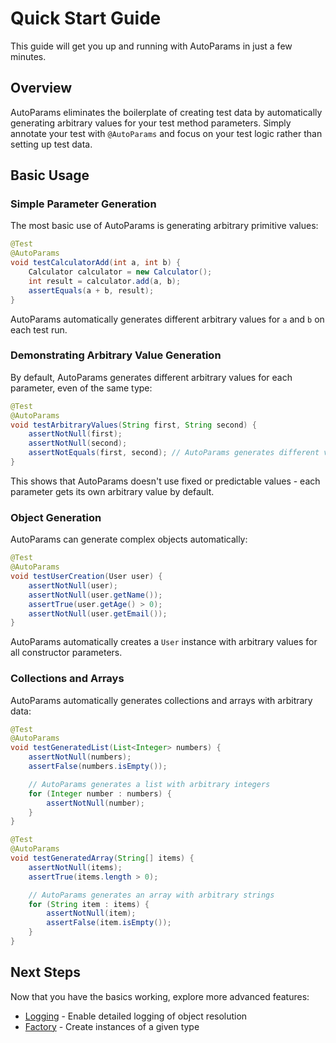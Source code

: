 # Quick Start Guide

This guide will get you up and running with AutoParams in just a few minutes.

## Overview

AutoParams eliminates the boilerplate of creating test data by automatically generating arbitrary values for your test method parameters. Simply annotate your test with `@AutoParams` and focus on your test logic rather than setting up test data.

## Basic Usage

### Simple Parameter Generation

The most basic use of AutoParams is generating arbitrary primitive values:

```java
@Test
@AutoParams
void testCalculatorAdd(int a, int b) {
    Calculator calculator = new Calculator();
    int result = calculator.add(a, b);
    assertEquals(a + b, result);
}
```

AutoParams automatically generates different arbitrary values for `a` and `b` on each test run.

### Demonstrating Arbitrary Value Generation

By default, AutoParams generates different arbitrary values for each parameter, even of the same type:

```java
@Test
@AutoParams
void testArbitraryValues(String first, String second) {
    assertNotNull(first);
    assertNotNull(second);
    assertNotEquals(first, second); // AutoParams generates different values
}
```

This shows that AutoParams doesn't use fixed or predictable values - each parameter gets its own arbitrary value by default.

### Object Generation

AutoParams can generate complex objects automatically:

```java
@Test
@AutoParams
void testUserCreation(User user) {
    assertNotNull(user);
    assertNotNull(user.getName());
    assertTrue(user.getAge() > 0);
    assertNotNull(user.getEmail());
}
```

AutoParams automatically creates a `User` instance with arbitrary values for all constructor parameters.

### Collections and Arrays

AutoParams automatically generates collections and arrays with arbitrary data:

```java
@Test
@AutoParams
void testGeneratedList(List<Integer> numbers) {
    assertNotNull(numbers);
    assertFalse(numbers.isEmpty());

    // AutoParams generates a list with arbitrary integers
    for (Integer number : numbers) {
        assertNotNull(number);
    }
}

@Test
@AutoParams
void testGeneratedArray(String[] items) {
    assertNotNull(items);
    assertTrue(items.length > 0);

    // AutoParams generates an array with arbitrary strings
    for (String item : items) {
        assertNotNull(item);
        assertFalse(item.isEmpty());
    }
}
```

## Next Steps

Now that you have the basics working, explore more advanced features:

- [Logging](../basics/logging.md) - Enable detailed logging of object resolution
- [Factory](../basics/factory.md) - Create instances of a given type
